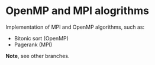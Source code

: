 # OpenMP and MPI alogrithms

Implementation of MPI and OpenMP algorithms, such as:
- Bitonic sort (OpenMP)
- Pagerank (MPI)

__Note__, see other branches.
